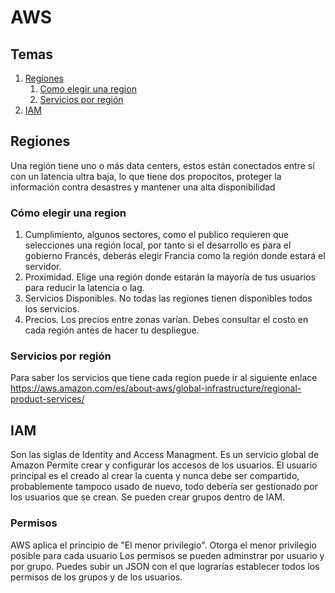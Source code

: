 # AWS

## Temas
1. [Regiones](#regiones)
   1. [Como elegir una region](#region_elegir)
   2. [Servicios por región](#region_servicios)
2. [IAM](#iam)

<a name= "regiones"></a>

## Regiones
Una región tiene uno o más data centers, estos están conectados entre sí con un latencia ultra baja, lo que tiene dos propocitos, proteger la información contra desastres y mantener una alta disponibilidad 

<a name="region_elegir"></a>

### Cómo elegir una region
   1. Cumplimiento, algunos sectores, como el publico requieren que selecciones una región local, por tanto si el desarrollo es para el gobierno Francés, deberás elegir Francia como la región donde estará el servidor.
   2. Proximidad. Elige una región donde estarán la mayoría de tus usuarios para reducir la latencia o lag. 
   3. Servicios Disponibles. No todas las regiones tienen disponibles todos los servicios.
   4. Precios. Los precios entre zonas varían. Debes consultar el costo en cada región antes de hacer tu despliegue.

<a name="region_servicios"></a>

### Servicios por región 
Para saber los servicios que tiene cada region puede ir al siguiente enlace https://aws.amazon.com/es/about-aws/global-infrastructure/regional-product-services/ 


<a name="iam"></a>

## IAM
Son las siglas de Identity and Access Managment. Es un servicio global de Amazon
Permite crear y configurar los accesos de los usuarios. El usuario principal es el creado al crear la cuenta y nunca debe ser compartido, probablemente tampoco usado de nuevo, todo debería ser gestionado por los usuarios que se crean.
Se pueden crear grupos dentro de IAM.

### Permisos 
AWS aplica el principio de "El menor privilegio". Otorga el menor privilegio posible para cada usuario
Los permisos se pueden adminstrar por usuario y por grupo. Puedes subir un JSON con el que lograrías establecer todos los permisos de los grupos y de los usuarios.

